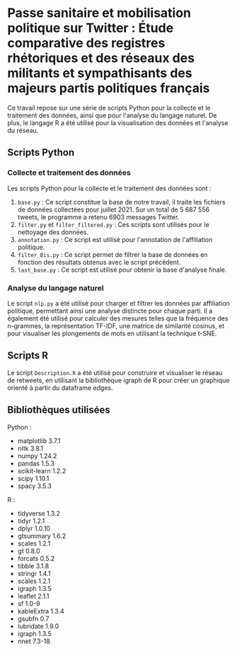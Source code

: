 # Passe sanitaire et mobilisation politique sur Twitter : Étude comparative des registres rhétoriques et des réseaux des militants et sympathisants des majeurs partis politiques français

Ce travail repose sur une série de scripts Python pour la collecte et le traitement des données, ainsi que pour l'analyse du langage naturel. De plus, le langage R a été utilisé pour la visualisation des données et l'analyse du réseau.

## Scripts Python

### Collecte et traitement des données
Les scripts Python pour la collecte et le traitement des données sont : 
1. `base.py` : Ce script constitue la base de notre travail, il traite les fichiers de données collectées pour juillet 2021. Sur un total de 5 687 556 tweets, le programme a retenu 6903 messages Twitter.
2. `filter.py` et `filter_filtered.py` : Ces scripts sont utilisés pour le nettoyage des données.
3. `annotation.py` : Ce script est utilisé pour l'annotation de l'affiliation politique.
4. `filter_Bis.py` : Ce script permet de filtrer la base de données en fonction des résultats obtenus avec le script précédent.
5. `last_base.py` : Ce script est utilisé pour obtenir la base d'analyse finale.

### Analyse du langage naturel
Le script `nlp.py` a été utilisé pour charger et filtrer les données par affiliation politique, permettant ainsi une analyse distincte pour chaque parti. Il a également été utilisé pour calculer des mesures telles que la fréquence des n-grammes, la représentation TF-IDF, une matrice de similarité cosinus, et pour visualiser les plongements de mots en utilisant la technique t-SNE.

## Scripts R

Le script `Description.R` a été utilisé pour construire et visualiser le réseau de retweets, en utilisant la bibliothèque igraph de R pour créer un graphique orienté à partir du dataframe edges.

## Bibliothèques utilisées
Python :
- matplotlib 3.7.1
- nltk 3.8.1
- numpy 1.24.2
- pandas 1.5.3
- scikit-learn 1.2.2
- scipy 1.10.1
- spacy 3.5.3

R :
- tidyverse 1.3.2
- tidyr 1.2.1
- dplyr 1.0.10
- gtsummary 1.6.2
- scales 1.2.1
- gt 0.8.0
- forcats 0.5.2
- tibble 3.1.8
- stringr 1.4.1
- scales 1.2.1
- igraph 1.3.5
- leaflet 2.1.1
- sf 1.0-9
- kableExtra 1.3.4
- gsubfn 0.7
- lubridate 1.9.0
- igraph 1.3.5
- nnet 7.3-18
